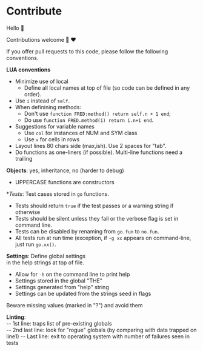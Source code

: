 <a name=top></a>

# Contribute
Hello :wave:  

Contributions welcome :kiss: :heart:


If you offer pull requests to this code, please follow the following conventions.

**LUA conventions** 
- Minimize use of local
  -  Define all local names at top of file (so code can be defined in any order).
- Use `i` instead of `self`. 
- When definining methods:
  - Don't use `function FRED:method() return self.n + 1 end`;
  - Do use `function FRED.method(i) return i.n+1 end`.
- Suggestions for variable names
  - Use `col` for instances of NUM and SYM class
  - Use `v` for cells in rows
- Layout lines 80 chars side (max,ish). Use 2 spaces for "tab".
- Do functions as one-liners (if possible). Multi-line functions need a trailing


**Objects**: yes,  inheritance, no (harder to debug)   
- UPPERCASE functions are constructors

**Tests*: Test cases stored in `go` functions.    
- Tests should return `true` if the test passes or a warning string if otherwise
- Tests should be silent unless they fail or the verbose flag is set in command line.
- Tests can be disabled by renaming from `go.fun` to `no.fun`.
- All tests run at run time (exception, if `-g xx` appears on command-line, just run 
  `go.xx()`.

**Settings**: Define global settings   
in the help strings at top of file.    
- Allow for `-h` on the command line to print help
- Settings stored in the global "THE"
- Settings generated from "help" string
- Settings can be updated from the strings seed in flags

Beware missing values (marked in "?") and avoid them

**Linting**:  
--  1st line: traps list of pre-existing globals  
-- 2nd last line: look for "rogue" globals (by comparing with data trapped on line1)
-- Last line: exit to operating system with number of failures seen in tests
